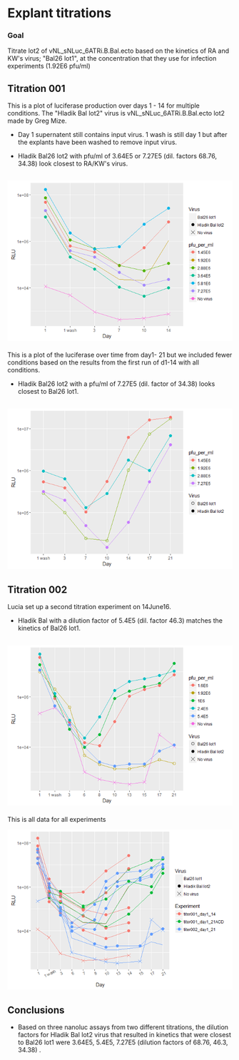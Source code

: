 Explant titrations
================

### Goal

Titrate lot2 of vNL\_sNLuc\_6ATRi.B.Bal.ecto based on the kinetics of RA and KW's virus; "Bal26 lot1", at the concentration that they use for infection experiments (1.92E6 pfu/ml)

Titration 001
-------------

This is a plot of luciferase production over days 1 - 14 for multiple conditions. The "Hladik Bal lot2" virus is vNL\_sNLuc\_6ATRi.B.Bal.ecto lot2 made by Greg Mize.

-   Day 1 supernatent still contains input virus. 1 wash is still day 1 but after the explants have been washed to remove input virus.

-   Hladik Bal26 lot2 with pfu/ml of 3.64E5 or 7.27E5 (dil. factors 68.76, 34.38) look closest to RA/KW's virus.

![](titration_analysis_files/figure-markdown_github/unnamed-chunk-1-1.png)
--------------------------------------------------------------------------

This is a plot of the luciferase over time from day1- 21 but we included fewer conditions based on the results from the first run of d1-14 with all conditions.

-   Hladik Bal26 lot2 with a pfu/ml of 7.27E5 (dil. factor of 34.38) looks closest to Bal26 lot1.

![](titration_analysis_files/figure-markdown_github/unnamed-chunk-2-1.png)
--------------------------------------------------------------------------

Titration 002
-------------

Lucia set up a second titration experiment on 14June16.

-   Hladik Bal with a dilution factor of 5.4E5 (dil. factor 46.3) matches the kinetics of Bal26 lot1.

![](titration_analysis_files/figure-markdown_github/unnamed-chunk-3-1.png)
--------------------------------------------------------------------------

This is all data for all experiments

![](titration_analysis_files/figure-markdown_github/unnamed-chunk-4-1.png)

Conclusions
-----------

-   Based on three nanoluc assays from two different titrations, the dilution factors for Hladik Bal lot2 virus that resulted in kinetics that were closest to Bal26 lot1 were 3.64E5, 5.4E5, 7.27E5 (dilution factors of 68.76, 46.3, 34.38) .
